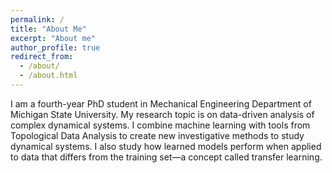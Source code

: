 ```yaml
---
permalink: /
title: "About Me"
excerpt: "About me"
author_profile: true
redirect_from: 
  - /about/
  - /about.html
---
```


I am a fourth-year PhD student in Mechanical Engineering Department of Michigan State University. My research topic is on data-driven analysis of complex dynamical systems. I combine machine learning with tools from Topological Data Analysis to create new investigative methods to study dynamical systems. I also study how learned models perform when applied to data that differs from the training set—a concept called transfer learning.

